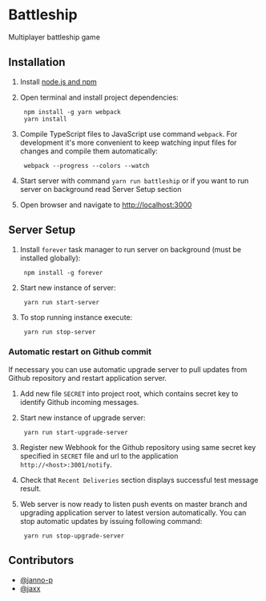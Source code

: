 # Battleship

Multiplayer battleship game


## Installation

1. Install [node.js and npm](https://nodejs.org/en/download/package-manager/)
2. Open terminal and install project dependencies:

        npm install -g yarn webpack
        yarn install

3. Compile TypeScript files to JavaScript use command `webpack`. For development
it's more convenient to keep watching input files for changes and compile them automatically:

        webpack --progress --colors --watch

3. Start server with command `yarn run battleship` or if you want to run server on background read Server Setup section
4. Open browser and navigate to [http://localhost:3000](http://localhost:3000)


## Server Setup

1. Install `forever` task manager to run server on background (must be installed globally):

        npm install -g forever

2. Start new instance of server:

        yarn run start-server

3. To stop running instance execute:

        yarn run stop-server


### Automatic restart on Github commit

If necessary you can use automatic upgrade server to pull updates from Github repository and
restart application server.

1. Add new file `SECRET` into project root, which contains secret key to identify Github
   incoming messages.

2. Start new instance of upgrade server:

        yarn run start-upgrade-server

3. Register new Webhook for the Github repository using same secret key specified in `SECRET`
   file and url to the application `http://<host>:3001/notify`.

4. Check that `Recent Deliveries` section displays successful test message result.

5. Web server is now ready to listen push events on master branch and upgrading application
   server to latest version automatically. You can stop automatic updates by issuing following
   command:

        yarn run stop-upgrade-server


## Contributors

* [@janno-p](https://github.com/janno-p)
* [@jaxx](https://github.com/jaxx)
